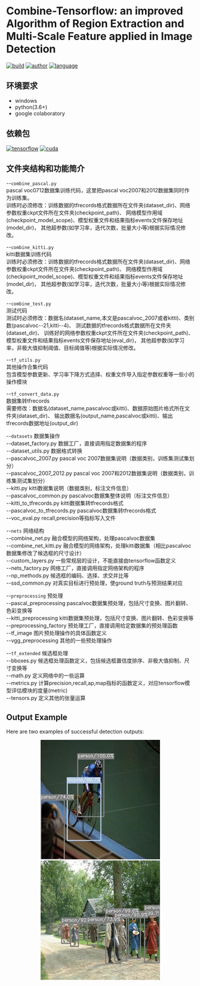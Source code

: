 Combine-Tensorflow: an improved Algorithm of Region Extraction and Multi-Scale Feature applied in Image Detection  
======

[![build](https://img.shields.io/badge/build-passing-green.svg)](https://img.shields.io/travis/maohye/combine-tensorflow)
[![author](https://img.shields.io/badge/author-maohye-blue.svg)](https://img.shields.io/travis/maohye/combine-tensorflow)
[![language](https://img.shields.io/badge/language-python-orange.svg)](https://img.shields.io/travis/maohye/combine-tensorflow)

环境要求
-----------------
* windows
* python(3.6+)
* google colaboratory

依赖包
-----------------
[![tensorflow](https://img.shields.io/badge/tensorflow-v1.13.0-red.svg)](https://img.shields.io/travis/maohye/combine-tensorflow)
[![cuda](https://img.shields.io/badge/cuda-10.0-red.svg)](https://img.shields.io/travis/maohye/combine-tensorflow)

文件夹结构和功能简介
-----------------

--`combine_pascal.py`  
  pascal voc0712数据集训练代码，这里把pascal voc2007和2012数据集同时作为训练集。  
  训练时必须修改：训练数据的tfrecords格式数据所在文件夹(dataset_dir)、网络参数权重ckpt文件所在文件夹(checkpoint_path)、
  网络模型作用域(checkpoint_model_scope)、模型权重文件和结果指标events文件保存地址(model_dir)，
  其他超参数(如学习率，迭代次数，批量大小等)根据实际情况修改。  

--`combine_kitti.py`   
  kitti数据集训练代码  
  训练时必须修改：训练数据的tfrecords格式数据所在文件夹(dataset_dir)、网络参数权重ckpt文件所在文件夹(checkpoint_path)、
  网络模型作用域(checkpoint_model_scope)、模型权重文件和结果指标events文件保存地址(model_dir)，
  其他超参数(如学习率，迭代次数，批量大小等)根据实际情况修改。  

--`combine_test.py`  
  测试代码  
  测试时必须修改：数据名(dataset_name,本文是pascalvoc_2007或者kitti)、类别数(pascalvoc--21,kitti--4)、
  测试数据的tfrecords格式数据所在文件夹(dataset_dir)、
  训练好的网络参数权重ckpt文件所在文件夹(checkpoint_path)、模型权重文件和结果指标events文件保存地址(eval_dir)，
  其他超参数(如学习率，非极大值抑制阈值、目标阈值等)根据实际情况修改。  

--`tf_utils.py`  
  其他操作合集代码  
  包含模型参数更新、学习率下降方式选择、权重文件导入指定参数权重等一些小的操作模块  

--`tf_convert_data.py`  
  数据集转tfrecords  
  需要修改：数据名(dataset_name,pascalvoc或kitti)、数据原始图片格式所在文件夹(dataset_dir)、
  输出数据名(output_name,pascalvoc或kitti)、输出tfrecords数据地址(output_dir)  

--`datasets`  数据集操作  
  --dataset_factory.py  数据工厂，直接调用指定数据集的程序  
  --dataset_utils.py  数据格式转换  
  --pascalvoc_2007.py  pascal voc 2007数据集说明（数据类别，训练集测试集划分）  
  --pascalvoc_2007_2012.py pascal voc 2007和2012数据集说明（数据类别，训练集测试集划分）  
  --kitti.py  kitti数据集说明（数据类别，标注文件信息）  
  --pascalvoc_common.py pascalvoc数据集整体说明（标注文件信息）  
  --kitti_to_tfrecords.py  kitti数据集转tfrecords格式  
  --pascalvoc_to_tfrecords.py  pascalvoc数据集转tfrecords格式  
  --voc_eval.py  recall,precision等指标写入文件  
  
--`nets`  网络结构  
  --combine_net.py  融合模型的网络架构，处理pascalvoc数据集  
  --combine_net_kitti.py  融合模型的网络架构，处理kitti数据集（相比pascalvoc数据集修改了候选框的尺寸设计）  
  --custom_layers.py  一些常规层的设计，不能直接由tensorflow函数定义  
  --nets_factory.py  网络工厂，直接调用指定网络架构的程序  
  --np_methods.py  候选框的编码、选择、求交并比等  
  --ssd_common.py  对真实目标进行预处理，使ground truth与预测结果对应  

--`preprocessing` 预处理  
  --pascal_preprocessing  pascalvoc数据集预处理，包括尺寸变换、图片翻转、色彩变换等  
  --kitti_preprocessing  kitti数据集预处理，包括尺寸变换、图片翻转、色彩变换等  
  --preprocessing_factory  预处理工厂，直接调用给定数据集的预处理函数  
  --tf_image  图片预处理操作的具体函数定义  
  --vgg_preprocessing  其他的一些预处理操作  
  
--`tf_extended`  候选框处理  
  --bboxes.py  候选框处理函数定义，包括候选框置信度排序、非极大值抑制、尺寸变换等  
  --math.py  定义网络中的一些运算  
  --metrics.py  计算precision,recall,ap,map指标的函数定义，对应tensorflow模型评估模块的度量(metric)  
  --tensors.py  定义其他的张量运算  

Output Example
------------------
Here are two examples of successful detection outputs: 

<div align='center'><img src="https://github.com/maohye/combine-tensorflow/blob/master/pictures/1.jpg">

<div align='center'><img src="https://github.com/maohye/combine-tensorflow/blob/master/pictures/2.jpg">
